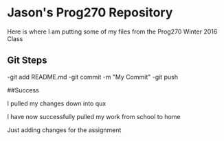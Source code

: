 # Jason's Prog270 Repository

Here is where I am putting some of my files from the Prog270 Winter 2016 Class

## Git Steps

-git add README.md
-git commit -m "My Commit"
-git push

##Success

I pulled my changes down into qux

I have now successfully pulled my work from school to home

Just adding changes for the assignment 
